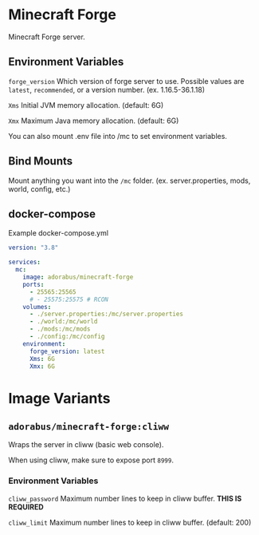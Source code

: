 # Minecraft Forge
Minecraft Forge server.

## Environment Variables
`forge_version` Which version of forge server to use. Possible values are `latest`, `recommended`, or a version number. (ex. 1.16.5-36.1.18)

`Xms` Initial JVM memory allocation. (default: 6G)

`Xmx` Maximum Java memory allocation. (default: 6G)

You can also mount .env file into /mc to set environment variables.

## Bind Mounts
Mount anything you want into the `/mc` folder. (ex. server.properties, mods, world, config, etc.)

## docker-compose
Example docker-compose.yml
```yml
version: "3.8"

services:
  mc:
    image: adorabus/minecraft-forge
    ports:
      - 25565:25565
      # - 25575:25575 # RCON
    volumes:
      - ./server.properties:/mc/server.properties
      - ./world:/mc/world
      - ./mods:/mc/mods
      - ./config:/mc/config
    environment:
      forge_version: latest
      Xms: 6G
      Xmx: 6G
```

# Image Variants

## `adorabus/minecraft-forge:cliww`
Wraps the server in cliww (basic web console).

When using cliww, make sure to expose port `8999`.

### Environment Variables

`cliww_password` Maximum number lines to keep in cliww buffer. **THIS IS REQUIRED**

`cliww_limit` Maximum number lines to keep in cliww buffer. (default: 200)

